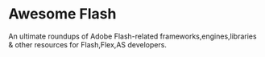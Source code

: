 # Awesome Flash
An ultimate roundups of Adobe Flash-related frameworks,engines,libraries &amp; other resources for Flash,Flex,AS developers.
